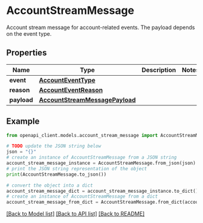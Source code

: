 # AccountStreamMessage

Account stream message for account-related events. The payload depends on the event type. 

## Properties

Name | Type | Description | Notes
------------ | ------------- | ------------- | -------------
**event** | [**AccountEventType**](AccountEventType.md) |  | 
**reason** | [**AccountEventReason**](AccountEventReason.md) |  | 
**payload** | [**AccountStreamMessagePayload**](AccountStreamMessagePayload.md) |  | 

## Example

```python
from openapi_client.models.account_stream_message import AccountStreamMessage

# TODO update the JSON string below
json = "{}"
# create an instance of AccountStreamMessage from a JSON string
account_stream_message_instance = AccountStreamMessage.from_json(json)
# print the JSON string representation of the object
print(AccountStreamMessage.to_json())

# convert the object into a dict
account_stream_message_dict = account_stream_message_instance.to_dict()
# create an instance of AccountStreamMessage from a dict
account_stream_message_from_dict = AccountStreamMessage.from_dict(account_stream_message_dict)
```
[[Back to Model list]](../README.md#documentation-for-models) [[Back to API list]](../README.md#documentation-for-api-endpoints) [[Back to README]](../README.md)


